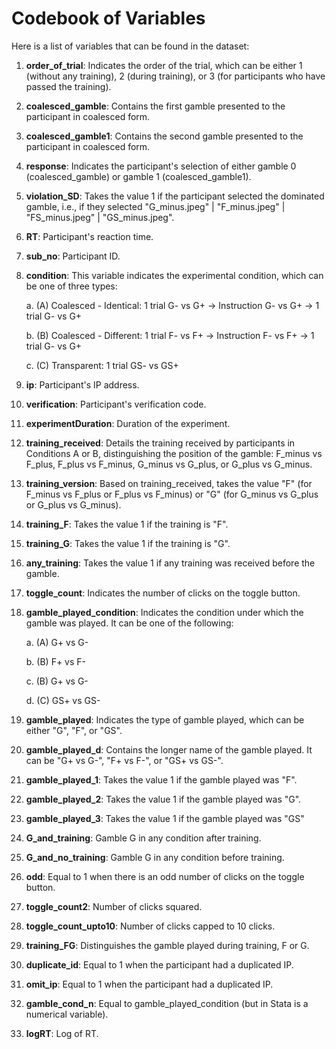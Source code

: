 # Codebook of Variables

Here is a list of variables that can be found in the dataset:

1. **order_of_trial**: Indicates the order of the trial, which can be either 1 (without any training), 2 (during training), or 3 (for participants who have passed the training).

2. **coalesced_gamble**: Contains the first gamble presented to the participant in coalesced form.

3. **coalesced_gamble1**: Contains the second gamble presented to the participant in coalesced form.

4. **response**: Indicates the participant's selection of either gamble 0 (coalesced_gamble) or gamble 1 (coalesced_gamble1).

5. **violation_SD**: Takes the value 1 if the participant selected the dominated gamble, i.e., if they selected "G_minus.jpeg" | "F_minus.jpeg" | "FS_minus.jpeg" | "GS_minus.jpeg".

6. **RT**: Participant's reaction time.

7. **sub_no**: Participant ID.

8. **condition**: This variable indicates the experimental condition, which can be one of three types:
    
    a. (A) Coalesced - Identical: 1 trial G- vs G+ → Instruction G- vs G+ → 1 trial G- vs G+
    
    b. (B) Coalesced - Different: 1 trial F- vs F+ → Instruction F- vs F+ → 1 trial G- vs G+
    
    c. (C) Transparent: 1 trial GS- vs GS+

9. **ip**: Participant's IP address.

10. **verification**: Participant's verification code.

11. **experimentDuration**: Duration of the experiment.

12. **training_received**: Details the training received by participants in Conditions A or B, distinguishing the position of the gamble: F_minus vs F_plus, F_plus vs F_minus, G_minus vs G_plus, or G_plus vs G_minus.

13. **training_version**: Based on training_received, takes the value "F" (for F_minus vs F_plus or F_plus vs F_minus) or "G" (for G_minus vs G_plus or G_plus vs G_minus).

14. **training_F**: Takes the value 1 if the training is "F".

15. **training_G**: Takes the value 1 if the training is "G".

16. **any_training**: Takes the value 1 if any training was received before the gamble.

17. **toggle_count**: Indicates the number of clicks on the toggle button.

18. **gamble_played_condition**: Indicates the condition under which the gamble was played. It can be one of the following:

    a. (A) G+ vs G-
    
    b. (B) F+ vs F-
    
    c. (B) G+ vs G-
    
    d. (C) GS+ vs GS-

19. **gamble_played**: Indicates the type of gamble played, which can be either "G", "F", or "GS".

20. **gamble_played_d**: Contains the longer name of the gamble played. It can be "G+ vs G-", "F+ vs F-", or "GS+ vs GS-".

21. **gamble_played_1**: Takes the value 1 if the gamble played was "F".

22. **gamble_played_2**: Takes the value 1 if the gamble played was "G".

23. **gamble_played_3**: Takes the value 1 if the gamble played was "GS"

24. **G_and_training**:  Gamble G in any condition after training.

25. **G_and_no_training**: Gamble G in any condition before training.

26. **odd**: Equal to 1 when there is an odd number of clicks on the toggle button.

27. **toggle_count2**: Number of clicks squared.

28. **toggle_count_upto10**: Number of clicks capped to 10 clicks.

29. **training_FG**: Distinguishes the gamble played during training, F or G.

30. **duplicate_id**: Equal to 1 when the participant had a duplicated IP.

31. **omit_ip**: Equal to 1 when the participant had a duplicated IP.

32. **gamble_cond_n**: Equal to gamble_played_condition (but in Stata is a numerical variable).

33. **logRT**: Log of RT.
